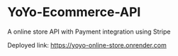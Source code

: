 # YoYo-Ecommerce-API

A online store API with Payment integration using Stripe

Deployed link: https://yoyo-online-store.onrender.com
